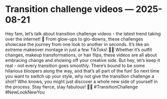 # Transition challenge videos — 2025-08-21

Hey fam, let’s talk about transition challenge videos - the latest trend taking over the internet! 🌟 From glow-ups to glo-downs, these challenges showcase the journey from one look to another in seconds. It’s like an extreme makeover montage in just a few TikToks! 💁‍♀️ Whether it’s outfit changes, makeup transformations, or hair flips, these videos are all about embracing change and showing off your creative side. But hey, let’s keep it real - not every transition goes smoothly. There’s bound to be some hilarious bloopers along the way, and that’s all part of the fun! So next time you want to switch up your style, why not give the transition challenge a shot? Who knows, you might just discover a whole new side of yourself in the process. Stay fierce, stay fabulous! 💅🔥 #TransitionChallenge #NewLookNewYou
